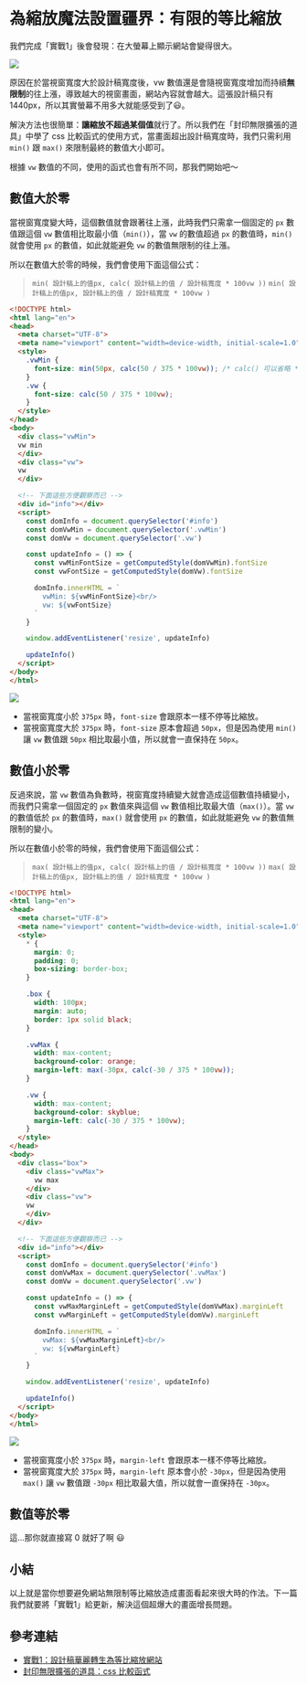 # 為縮放魔法設置疆界：有限的等比縮放

我們完成「實戰1」後會發現：在大螢幕上顯示網站會變得很大。

![](./assets/big.jpg)

原因在於當視窗寬度大於設計稿寬度後，vw 數值還是會隨視窗寬度增加而持續**無限制**的往上漲，導致越大的視窗畫面，網站內容就會越大。這張設計稿只有 1440px，所以其實螢幕不用多大就能感受到了😃。

解決方法也很簡單：**讓縮放不超過某個值**就行了。所以我們在「封印無限擴張的道具」中學了 css 比較函式的使用方式，當畫面超出設計稿寬度時，我們只需利用 `min()` 跟 `max()` 來限制最終的數值大小即可。

根據 `vw` 數值的不同，使用的函式也會有所不同，那我們開始吧～

## 數值大於零

當視窗寬度變大時，這個數值就會跟著往上漲，此時我們只需拿一個固定的 `px` 數值跟這個 `vw` 數值相比取最小值（`min()`），當 `vw` 的數值超過 `px` 的數值時，`min()` 就會使用 `px` 的數值，如此就能避免 `vw` 的數值無限制的往上漲。

所以在數值大於零的時候，我們會使用下面這個公式：

> `min( 設計稿上的值px, calc( 設計稿上的值 / 設計稿寬度 * 100vw ))`
> `min( 設計稿上的值px, 設計稿上的值 / 設計稿寬度 * 100vw )`

```html
<!DOCTYPE html>
<html lang="en">
<head>
  <meta charset="UTF-8">
  <meta name="viewport" content="width=device-width, initial-scale=1.0">
  <style>
    .vwMin {
      font-size: min(50px, calc(50 / 375 * 100vw)); /* calc() 可以省略 */
    }
    .vw {
      font-size: calc(50 / 375 * 100vw);
    }
  </style>
</head>
<body>
  <div class="vwMin">
  vw min
  </div>
  <div class="vw">
  vw
  </div>

  <!-- 下面這些方便觀察而已 -->
  <div id="info"></div>
  <script>
    const domInfo = document.querySelector('#info')
    const domVwMin = document.querySelector('.vwMin')
    const domVw = document.querySelector('.vw')

    const updateInfo = () => {
      const vwMinFontSize = getComputedStyle(domVwMin).fontSize
      const vwFontSize = getComputedStyle(domVw).fontSize

      domInfo.innerHTML = `
        vwMin: ${vwMinFontSize}<br/>
        vw: ${vwFontSize}
      `
    }

    window.addEventListener('resize', updateInfo)

    updateInfo()
  </script>
</body>
</html>
```

![](./assets/min.gif)

- 當視窗寬度小於 `375px` 時，`font-size` 會跟原本一樣不停等比縮放。
- 當視窗寬度大於 `375px` 時，`font-size` 原本會超過 `50px`，但是因為使用 `min()` 讓 `vw` 數值跟 `50px` 相比取最小值，所以就會一直保持在 `50px`。

## 數值小於零

反過來說，當 `vw` 數值為負數時，視窗寬度持續變大就會造成這個數值持續變小，而我們只需拿一個固定的 `px` 數值來與這個 `vw` 數值相比取最大值（`max()`）。當 `vw` 的數值低於 `px` 的數值時，`max()` 就會使用 `px` 的數值，如此就能避免 `vw` 的數值無限制的變小。

所以在數值小於零的時候，我們會使用下面這個公式：

> `max( 設計稿上的值px, calc( 設計稿上的值 / 設計稿寬度 * 100vw ))`
> `max( 設計稿上的值px, 設計稿上的值 / 設計稿寬度 * 100vw )`

```html
<!DOCTYPE html>
<html lang="en">
<head>
  <meta charset="UTF-8">
  <meta name="viewport" content="width=device-width, initial-scale=1.0">
  <style>
    * {
      margin: 0;
      padding: 0;
      box-sizing: border-box;
    }

    .box {
      width: 100px;
      margin: auto;
      border: 1px solid black;
    }

    .vwMax {
      width: max-content;
      background-color: orange;
      margin-left: max(-30px, calc(-30 / 375 * 100vw));
    }

    .vw {
      width: max-content;
      background-color: skyblue;
      margin-left: calc(-30 / 375 * 100vw);
    }
  </style>
</head>
<body>
  <div class="box">
    <div class="vwMax">
      vw max
    </div>
    <div class="vw">
    vw
    </div>
  </div>

  <!-- 下面這些方便觀察而已 -->
  <div id="info"></div>
  <script>
    const domInfo = document.querySelector('#info')
    const domVwMax = document.querySelector('.vwMax')
    const domVw = document.querySelector('.vw')

    const updateInfo = () => {
      const vwMaxMarginLeft = getComputedStyle(domVwMax).marginLeft
      const vwMarginLeft = getComputedStyle(domVw).marginLeft

      domInfo.innerHTML = `
        vwMax: ${vwMaxMarginLeft}<br/>
        vw: ${vwMarginLeft}
      `
    }

    window.addEventListener('resize', updateInfo)

    updateInfo()
  </script>
</body>
</html>
```

![](./assets/max.gif)

- 當視窗寬度小於 `375px` 時，`margin-left` 會跟原本一樣不停等比縮放。
- 當視窗寬度大於 `375px` 時，`margin-left` 原本會小於 `-30px`，但是因為使用 `max()` 讓 `vw` 數值跟 `-30px` 相比取最大值，所以就會一直保持在 `-30px`。

## 數值等於零

這...那你就直接寫 0 就好了啊 😃

## 小結

以上就是當你想要避免網站無限制等比縮放造成畫面看起來很大時的作法。下一篇我們就要將「實戰1」給更新，解決這個超爆大的畫面增長問題。

## 參考連結

- [實戰1：設計稿華麗轉生為等比縮放網站](../../1-vw/5/index.md)
- [封印無限擴張的道具：css 比較函式](../1/index.md)
